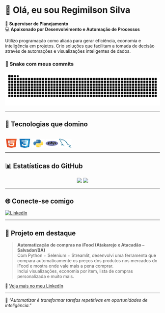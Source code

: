 # 👋 Olá, eu sou **Regimilson Silva**

🎯 **Supervisor de Planejamento**  
💻 **Apaixonado por Desenvolvimento e Automação de Processos**

Utilizo programação como aliada para gerar eficiência, economia e inteligência em projetos. Crio soluções que facilitam a tomada de decisão através de automações e visualizações inteligentes de dados.

### 🐍 Snake com meus commits

![Snake animation](https://github.com/regibabr/regibabr/blob/output/github-contribution-grid-snake.svg)



---

## 🚀 Tecnologias que domino

<div style="display: inline_block"><br>
  <img align="center" alt="HTML5" height="30" width="40" src="https://raw.githubusercontent.com/devicons/devicon/master/icons/html5/html5-original.svg" title="HTML5">
  <img align="center" alt="CSS3" height="30" width="40" src="https://raw.githubusercontent.com/devicons/devicon/master/icons/css3/css3-original.svg" title="CSS3">
  <img align="center" alt="Python" height="30" width="40" src="https://raw.githubusercontent.com/devicons/devicon/master/icons/python/python-original.svg" title="Python">
  <img align="center" alt="PHP" height="30" width="40" src="https://raw.githubusercontent.com/devicons/devicon/master/icons/php/php-original.svg" title="PHP">
  <img align="center" alt="MySQL" height="30" width="40" src="https://raw.githubusercontent.com/devicons/devicon/master/icons/mysql/mysql-original.svg" title="MySQL">
</div>

---

## 📊 Estatísticas do GitHub

<div align="center">
  <img height="160em" src="https://github-readme-stats.vercel.app/api?username=regibabr&show_icons=true&theme=dark&count_private=true&include_all_commits=true"/>
  <img height="160em" src="https://github-readme-stats.vercel.app/api/top-langs/?username=regibabr&layout=compact&theme=dark"/>
</div>

---

## 🌐 Conecte-se comigo

<a href="https://www.linkedin.com/in/regimilson/" target="_blank">
  <img src="https://img.shields.io/badge/-LinkedIn-%230077B5?style=for-the-badge&logo=linkedin&logoColor=white" alt="LinkedIn">
</a>

---

## 🛒 Projeto em destaque

> **Automatização de compras no iFood (Atakarejo x Atacadão – Salvador/BA)**  
> Com Python + Selenium + Streamlit, desenvolvi uma ferramenta que compara automaticamente os preços dos produtos nos mercados do iFood e mostra onde vale mais a pena comprar.  
> Inclui visualizações, economia por item, lista de compras personalizada e muito mais.  

🔗 [Veja mais no meu LinkedIn](https://www.linkedin.com/in/regimilson/)

---

📌 *"Automatizar é transformar tarefas repetitivas em oportunidades de inteligência."*

